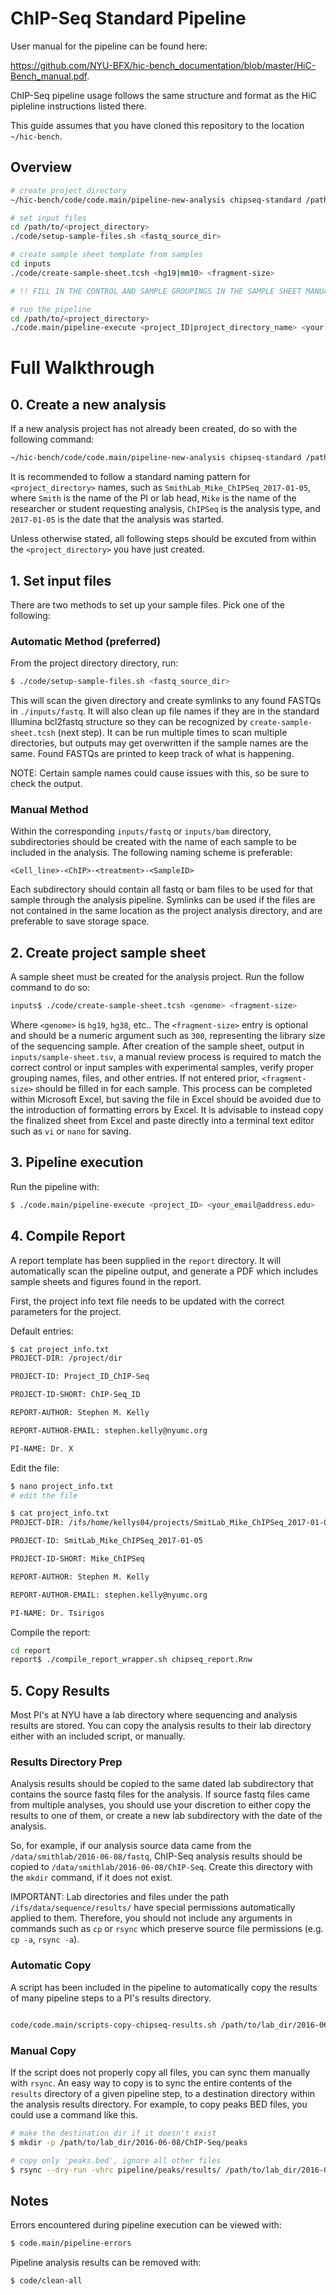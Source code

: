 # ChIP-Seq Standard Pipeline

User manual for the pipeline can be found here:

https://github.com/NYU-BFX/hic-bench_documentation/blob/master/HiC-Bench_manual.pdf.

ChIP-Seq pipeline usage follows the same structure and format as the HiC pipleline instructions listed there.

This guide assumes that you have cloned this repository to the location `~/hic-bench`. 

## Overview

```bash
# create project directory
~/hic-bench/code/code.main/pipeline-new-analysis chipseq-standard /path/to/<project_directory>

# set input files
cd /path/to/<project_directory>
./code/setup-sample-files.sh <fastq_source_dir>

# create sample sheet template from samples
cd inputs
./code/create-sample-sheet.tcsh <hg19|mm10> <fragment-size>

# !! FILL IN THE CONTROL AND SAMPLE GROUPINGS IN THE SAMPLE SHEET MANUALLY !!

# run the pipeline
cd /path/to/<project_directory>
./code.main/pipeline-execute <project_ID|project_directory_name> <your.email.goes.here@address.edu>

```


# Full Walkthrough
## 0. Create a new analysis

If a new analysis project has not already been created, do so with the following command:

```bash
~/hic-bench/code/code.main/pipeline-new-analysis chipseq-standard /path/to/<project_directory>
```

It is recommended to follow a standard naming pattern for `<project_directory>` names, such as `SmithLab_Mike_ChIPSeq_2017-01-05`, where `Smith` is the name of the PI or lab head, `Mike` is the name of the researcher or student requesting analysis, `ChIPSeq` is the analysis type, and `2017-01-05` is the date that the analysis was started.

Unless otherwise stated, all following steps should be excuted from within the `<project_directory>` you have just created. 

## 1. Set input files

There are two methods to set up your sample files. Pick one of the following:

### Automatic Method (preferred)

From the project directory directory, run:
```bash
$ ./code/setup-sample-files.sh <fastq_source_dir>
```
This will scan the given directory and create symlinks to any found FASTQs in `./inputs/fastq`. It will also clean up file names if they are in the standard Illumina bcl2fastq structure so they can be recognized by `create-sample-sheet.tcsh` (next step). It can be run multiple times to scan multiple directories, but outputs may get overwritten if the sample names are the same. Found FASTQs are printed to keep track of what is happening.

NOTE: Certain sample names could cause issues with this, so be sure to check the output. 

### Manual Method 

Within the corresponding `inputs/fastq` or `inputs/bam` directory, subdirectories should be created with the name of each sample to be included in the analysis. The following naming scheme is preferable:

`<Cell_line>-<ChIP>-<treatment>-<SampleID>`

Each subdirectory should contain all fastq or bam files to be used for that sample through the analysis pipeline. Symlinks can be used if the files are not contained in the same location as the project analysis directory, and are preferable to save storage space. 



## 2. Create project sample sheet

A sample sheet must be created for the analysis project. Run the follow command to do so:

```bash
inputs$ ./code/create-sample-sheet.tcsh <genome> <fragment-size>
```

Where `<genome>` is `hg19`, `hg38`, etc.. The `<fragment-size>` entry is optional and should be a numeric argument such as `300`, representing the library size of the sequencing sample. After creation of the sample sheet, output in `inputs/sample-sheet.tsv`, a manual review process is required to match the correct control or input samples with experimental samples, verify proper grouping names, files, and other entries. If not entered prior, `<fragment-size>` should be filled in for each sample. This process can be completed within Microsoft Excel, but saving the file in Excel should be avoided due to the introduction of formatting errors by Excel. It is advisable to instead copy the finalized sheet from Excel and paste directly into a terminal text editor such as `vi` or `nano` for saving.

## 3. Pipeline execution

Run the pipeline with:

```bash
$ ./code.main/pipeline-execute <project_ID> <your_email@address.edu>
```

## 4. Compile Report

A report template has been supplied in the `report` directory. It will automatically scan the pipeline output, and generate a PDF which includes sample sheets and figures found in the report. 

First, the project info text file needs to be updated with the correct parameters for the project. 

Default entries:
```bash
$ cat project_info.txt
PROJECT-DIR: /project/dir

PROJECT-ID: Project_ID_ChIP-Seq

PROJECT-ID-SHORT: ChIP-Seq_ID

REPORT-AUTHOR: Stephen M. Kelly

REPORT-AUTHOR-EMAIL: stephen.kelly@nyumc.org

PI-NAME: Dr. X
```

Edit the file:
```bash
$ nano project_info.txt
# edit the file

$ cat project_info.txt
PROJECT-DIR: /ifs/home/kellys04/projects/SmitLab_Mike_ChIPSeq_2017-01-05

PROJECT-ID: SmitLab_Mike_ChIPSeq_2017-01-05

PROJECT-ID-SHORT: Mike_ChIPSeq

REPORT-AUTHOR: Stephen M. Kelly

REPORT-AUTHOR-EMAIL: stephen.kelly@nyumc.org

PI-NAME: Dr. Tsirigos
```
Compile the report:
```bash
cd report
report$ ./compile_report_wrapper.sh chipseq_report.Rnw
```

## 5. Copy Results

Most PI's at NYU have a lab directory where sequencing and analysis results are stored. You can copy the analysis results to their lab directory either with an included script, or manually. 

### Results Directory Prep

Analysis results should be copied to the same dated lab subdirectory that contains the source fastq files for the analysis. If source fastq files came from multiple analyses, you should use your discretion to either copy the results to one of them, or create a new lab subdirectory with the date of the analysis. 

So, for example, if our analysis source data came from the `/data/smithlab/2016-06-08/fastq`, ChIP-Seq analysis results should be copied to `/data/smithlab/2016-06-08/ChIP-Seq`. Create this directory with the `mkdir` command, if it does not exist. 

IMPORTANT: Lab directories and files under the path `/ifs/data/sequence/results/` have special permissions automatically applied to them. Therefore, you should not include any arguments in commands such as `cp` or `rsync` which preserve source file permissions (e.g. `cp -a`, `rsync -a`). 

### Automatic Copy

A script has been included in the pipeline to automatically copy the results of many pipeline steps to a PI's results directory.

```bash

code/code.main/scripts-copy-chipseq-results.sh /path/to/lab_dir/2016-06-08/ChIP-Seq <project_directory>

```
### Manual Copy

If the script does not properly copy all files, you can sync them manually with `rsync`. An easy way to copy is to sync the entire contents of the `results` directory of a given pipeline step, to a destination directory within the analysis results directory. For example, to copy peaks BED files, you could use a command like this.

```bash
# make the destination dir if it doesn't exist
$ mkdir -p /path/to/lab_dir/2016-06-08/ChIP-Seq/peaks

# copy only 'peaks.bed', ignore all other files
$ rsync --dry-run -vhrc pipeline/peaks/results/ /path/to/lab_dir/2016-06-08/ChIP-Seq/peaks/ --include="*/" --include="peaks.bed" --exclude="*"
```

## Notes

Errors encountered during pipeline execution can be viewed with:

```bash
$ code.main/pipeline-errors
```

Pipeline analysis results can be removed with:

```bash
$ code/clean-all
```

